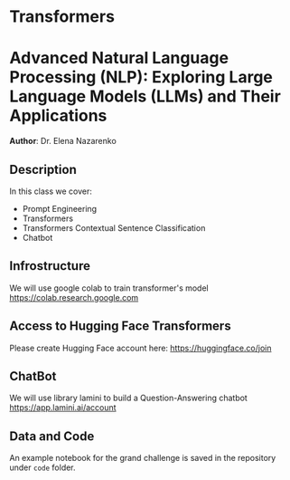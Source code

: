 # Transformers
# Advanced Natural Language Processing (NLP): Exploring Large Language Models (LLMs) and Their Applications
**Author**: Dr. Elena Nazarenko

## Description
In this class we cover:

- Prompt Engineering
- Transformers
- Transformers Contextual Sentence Classification
- Chatbot

## Infrostructure
We will use google colab to train transformer's model
https://colab.research.google.com

## Access to Hugging Face Transformers
Please create Hugging Face account here: 
https://huggingface.co/join

## ChatBot
We will use library lamini to build a Question-Answering chatbot
https://app.lamini.ai/account

## Data and Code
An example notebook for the grand challenge is saved in the repository under `code` folder.
